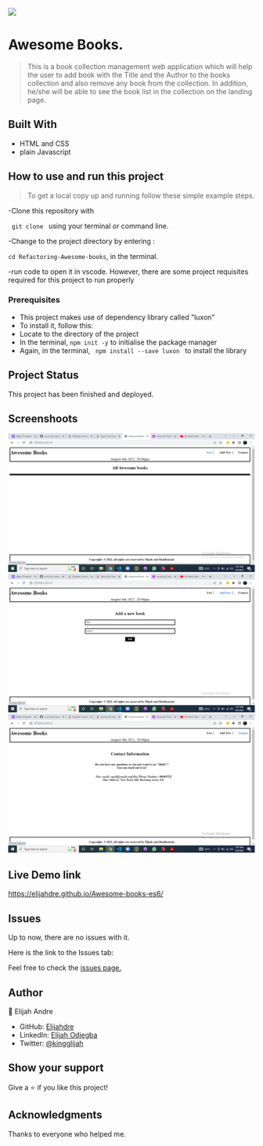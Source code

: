 ![](https://img.shields.io/badge/Microverse-blueviolet)

# Awesome Books.
> This is a book collection management web application which will help the user to add book with the Title and the Author to the books collection
and also remove any book from the collection. In addition, he/she will be able to see the book list in the collection on the landing page.


## Built With

- HTML and CSS 
- plain Javascript

## How to use and run this project
>To get a local copy up and running follow these simple example steps.

-Clone this repository with

<code> git clone  </code>
using your terminal or command line.

-Change to the project directory by entering :

<code>cd Refactoring-Awesome-books</code>, in the terminal.

-run code to open it in vscode.
However, there are some project requisites required for this project to run properly 
### Prerequisites
- This project makes use of dependency library called "luxon"
- To install it, follow this:
- Locate to the directory of the project
- In the terminal, <code>npm init -y</code> to initialise the package manager
- Again, in the terminal, <code> npm install --save luxon </code> to install the library


## Project Status
This project has been  finished and deployed.

## Screenshoots
![Screenshot (77)](./img/app-screenshot1.png)
![Screenshot (78)](./img/app-screenshot2.png)
![Screenshot (79)](./img/app-screenshot3.png)


## Live Demo link
  https://elijahdre.github.io/Awesome-books-es6/

## Issues

Up to now, there are no issues with it.

Here is the link to the Issues tab:

Feel free to check the [issues page.](https://github.com/Elijahdre/Awesome-books-es6/issues)

## Author

👤 Elijah Andre

- GitHub: [Elijahdre](https://github.com/Elijahdre)
- LinkedIn: [Elijah Odjegba](https://www.linkedin.com/in/elijah-odjegba/)
- Twitter: [@kingglijah](https://twitter.com/kingglijah)



## Show your support

Give a ⭐️ if you like this project!

## Acknowledgments

Thanks to everyone who helped me.
